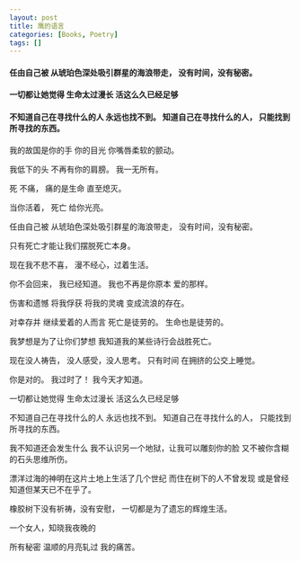 ```yaml
---
layout: post
title: 鹰的语言
categories: [Books, Poetry]
tags: []
---
```

#### 任由自己被 从琥珀色深处吸引群星的海浪带走， 没有时间，没有秘密。
#### 一切都让她觉得 生命太过漫长 活这么久已经足够
#### 不知道自己在寻找什么的人 永远也找不到。 知道自己在寻找什么的人， 只能找到所寻找的东西。
<!-- more -->
我的故国是你的手 你的目光 你嘴唇柔软的颤动。

我低下的头 不再有你的肩膀。 我一无所有。

死 不痛， 痛的是生命 直至熄灭。

当你活着， 死亡 给你光亮。

任由自己被 从琥珀色深处吸引群星的海浪带走， 没有时间，没有秘密。

只有死亡才能让我们摆脱死亡本身。

现在我不悲不喜， 漫不经心，过着生活。

你不会回来， 我已经知道。 我也不再是你原本 爱的那样。

伤害和遗憾 将我俘获 将我的灵魂 变成流浪的存在。

对幸存并 继续爱着的人而言 死亡是徒劳的。 生命也是徒劳的。

我梦想是为了让你们梦想 我知道我的某些诗行会战胜死亡。

现在没人祷告， 没人感受，没人思考。 只有时间 在拥挤的公交上睡觉。

你是对的。 我过时了！ 我今天才知道。

一切都让她觉得 生命太过漫长 活这么久已经足够

不知道自己在寻找什么的人 永远也找不到。 知道自己在寻找什么的人， 只能找到所寻找的东西。

我不知道还会发生什么 我不认识另一个地狱，让我可以雕刻你的脸 又不被你含糊的石头思维所伤。

漂洋过海的神明在这片土地上生活了几个世纪 而住在树下的人不曾发现 或是曾经知道但某天已不在乎了。

橡胶树下没有祈祷，没有安慰， 一切都是为了遗忘的辉煌生活。

一个女人，知晓我夜晚的

所有秘密 温顺的月亮轧过 我的痛苦。
